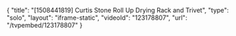 {
    "title": "[1508441819] Curtis Stone Roll Up Drying Rack and Trivet",
    "type": "solo",
    "layout": "iframe-static",
    "videoId": "123178807",
    "url": "\/tvpembed\/123178807"
}
